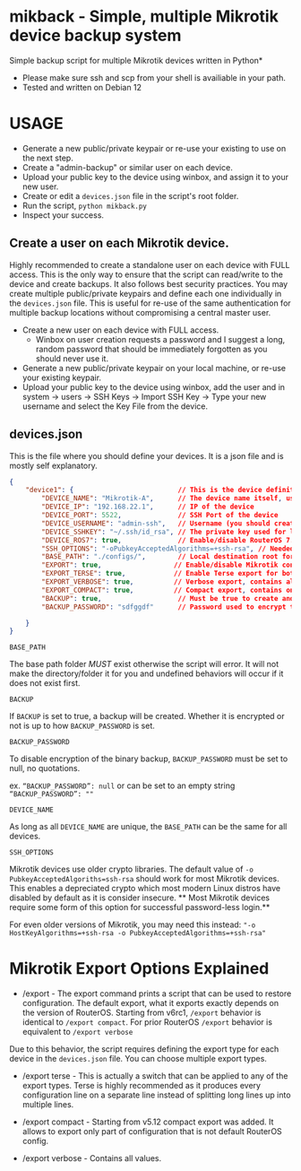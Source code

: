 # mikback - Simple, multiple Mikrotik device backup system

Simple backup script for multiple Mikrotik devices written in Python\*

* Please make sure ssh and scp from your shell is availiable in your path.
* Tested and written on Debian 12


# USAGE

* Generate a new public/private keypair or re-use your existing to use on the next step.
* Create a "admin-backup" or similar user on each device.
* Upload your public key to the device using winbox, and assign it to your new user.
* Create or edit a `devices.json` file in the script's root folder.
* Run the script, `python mikback.py`
* Inspect your success.


## Create a user on each Mikrotik device.

Highly recommended to create a standalone user on each device with FULL access. This is the only way to ensure that the script can read/write to the device and create backups.
It also follows best security practices. You may create multiple public/private keypairs and define each one individually in the `devices.json` file.
This is useful for re-use of the same authentication for multiple backup locations without compromising a central master user.

* Create a new user on each device with FULL access.
  * Winbox on user creation requests a password and I suggest a long, random password that should be immediately forgotten as you should never use it.
* Generate a new public/private keypair on your local machine, or re-use your existing keypair.
* Upload your public key to the device using winbox, add the user and in system -> users -> SSH Keys -> Import SSH Key -> Type your new username and select the Key File from the device.

## devices.json

This is the file where you should define your devices. It is a json file and is mostly self explanatory.

```json
{
    "device1": {                          // This is the device definition, it can be any unique name.
        "DEVICE_NAME": "Mikrotik-A",      // The device name itself, used in naming the export and backup files. Also should be unique otherwise your files will overwrite each other.
        "DEVICE_IP": "192.168.22.1",      // IP of the device
        "DEVICE_PORT": 5522,              // SSH Port of the device
        "DEVICE_USERNAME": "admin-ssh",   // Username (you should create a new user with FULL access on the device)
        "DEVICE_SSHKEY": "~/.ssh/id_rsa", // The private key used for login, the default will be your user default
        "DEVICE_ROS7": true,              // Enable/disable RouterOS 7.x export type (show-sensitive). RouterOS 6.x is the default.
        "SSH_OPTIONS": "-oPubkeyAcceptedAlgorithms=+ssh-rsa", // Needed for most Mikrotik devices
        "BASE_PATH": "./configs/",        // Local destination root for exports and backups.
        "EXPORT": true,                  // Enable/disable Mikrotik config exports. Must enable at least one of VERBOSE/COMPACT types as well.
        "EXPORT_TERSE": true,            // Enable Terse export for both VERBOSE and COMPACT. Terse is highly recommended.
        "EXPORT_VERBOSE": true,          // Verbose export, contains all config values.
        "EXPORT_COMPACT": true,          // Compact export, contains only values changed from default settings.
        "BACKUP": true,                   // Must be true to create and download a Mikrotik binary .backup file
        "BACKUP_PASSWORD": "sdfggdf"      // Password used to encrypt the binary backup, set to null (no quotations) or "" (double quotations) to disable encryption.

    }
}
```

`BASE_PATH`

The base path folder *MUST* exist otherwise the script will error. It will not make the directory/folder it for you and undefined behaviors will occur if it does not exist first.


`BACKUP`

If `BACKUP` is set to true, a backup will be created. Whether it is encrypted or not is up to how `BACKUP_PASSWORD` is set.


`BACKUP_PASSWORD`

To disable encryption of the binary backup, `BACKUP_PASSWORD` must be set to null, no quotations.

ex. `“BACKUP_PASSWORD”: null` or can be set to an empty string `“BACKUP_PASSWORD”: ""`

`DEVICE_NAME`

As long as all `DEVICE_NAME` are unique, the `BASE_PATH` can be the same for all devices.

`SSH_OPTIONS`

Mikrotik devices use older crypto libraries. The default value of `-o PubkeyAcceptedAlgoriths=ssh-rsa` should work for most Mikrotik devices. This enables a depreciated crypto which most modern Linux distros have disabled by default as it is consider insecure. \*\* Most Mikrotik devices require some form of this option for successful password-less login.\*\*

For even older versions of Mikrotik, you may need this instead: `"-o HostKeyAlgorithms=+ssh-rsa -o PubkeyAcceptedAlgorithms=+ssh-rsa"`


# Mikrotik Export Options Explained


* /export - The export command prints a script that can be used to restore configuration.  The default export, what it exports exactly depends on the version of RouterOS. Starting from v6rc1, `/export` behavior is identical to `/export compact`. For prior RouterOS `/export` behavior is equivalent to `/export verbose`

Due to this behavior, the script requires defining the export type for each device in the `devices.json` file. You can choose multiple export types.

* /export terse - This is actually a switch that can be applied to any of the export types. Terse is highly recommended as it produces every configuration line on a separate line instead of splitting long lines up into multiple lines.

* /export compact - Starting from v5.12 compact export was added. It allows to export only part of configuration that is not default RouterOS config.
* /export verbose - Contains all values.



